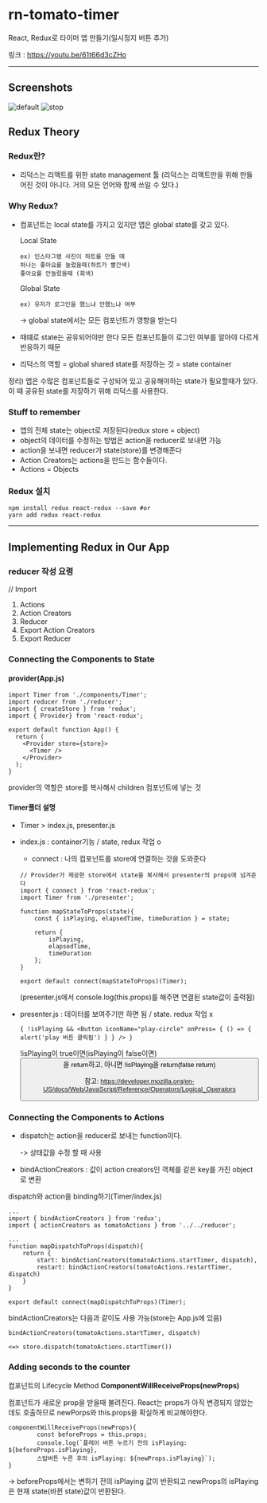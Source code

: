 # rn-tomato-timer
React, Redux로 타이머 앱 만들기(일시정지 버튼 추가)

링크 : https://youtu.be/61t66d3cZHo
***
## Screenshots
![default](https://user-images.githubusercontent.com/45552388/63754671-3b0e2600-c8f0-11e9-9790-4689b11a1be6.png)
![stop](https://user-images.githubusercontent.com/45552388/63754759-60029900-c8f0-11e9-93da-d8c31d6b4904.png)

## Redux Theory
### Redux란?
- 리덕스는 리액트를 위한 state management 툴
(리덕스는 리액트만을 위해 만들어진 것이 아니다. 거의 모든 언어와 함께 쓰일 수 있다.)

### Why Redux?
- 컴포넌트는 local state를 가지고 있지만 앱은 global state를 갖고 있다.

    Local State 
    ```
    ex) 인스타그램 사진이 하트를 만들 때
    하나는 좋아요를 눌렀을때(하트가 빨간색)
    좋아요를 안눌렀을때 (회색)
    ```
    Global State 
    ```
    ex) 유저가 로그인을 했느냐 안했느냐 여부
    ```
    -> global state에서는 모든 컴포넌트가 영향을 받는다

- 때떄로 state는 공유되어야만 한다
    모든 컴포넌트들이 로그인 여부를 알아야 다르게 반응하기 때문
- 리덕스의 역할 = global shared state를 저장하는 것 = state container

정리)
앱은 수많은 컴포넌트들로 구성되어 있고 공유해야하는 state가 필요할때가 있다. 이 때 공유된 state를 저장하기 위해 리덕스를 사용한다.

### Stuff to remember
- 앱의 전체 state는 object로 저장된다(redux store = object)
- object의 데이터를 수정하는 방법은 action을 reducer로 보내면 가능
- action을 보내면 reducer가 state(store)를 변경해준다
- Action Creators는 actions을 만드는 함수들이다.
- Actions = Objects

### Redux 설치
```
npm install redux react-redux --save #or
yarn add redux react-redux
```

***
## Implementing Redux in Our App
### reducer 작성 요령
// Import
1) Actions
2) Action Creators
3) Reducer 
4) Export Action Creators
5) Export Reducer

### Connecting the Components to State 
#### provider(App.js)
```
import Timer from './components/Timer';
import reducer from './reducer';
import { createStore } from 'redux';
import { Provider} from 'react-redux';

export default function App() {
  return (
    <Provider store={store}>
      <Timer />
    </Provider>
  );
}
```
provider의 역할은 store를 복사해서 children 컴포넌트에 넣는 것

#### Timer폴더 설명
- Timer > index.js, presenter.js
- index.js : container기능 / state, redux 작업 o

    - connect : 나의 컴포넌트를 store에 연결하는 것을 도와준다

    ```
    // Provider가 제공한 store에서 state을 복사해서 presenter의 props에 넘겨준다
    import { connect } from 'react-redux';
    import Timer from './presenter';

    function mapStateToProps(state){
        const { isPlaying, elapsedTime, timeDuration } = state;
        
        return {
            isPlaying,
            elapsedTime,
            timeDuration
        };
    }

    export default connect(mapStateToProps)(Timer);
    ```
    (presenter.js에서 console.log(this.props)를 해주면 연결된 state값이 출력됨)

- presenter.js : 데이터를 보여주기만 하면 됨 / state. redux 작업 x

    ```
    { !isPlaying && <Button iconName="play-circle" onPress= { () => { alert('play 버튼 클릭됨') } } /> }
    ```
    !isPlaying이 true이면(isPlaying이 false이면) <Button>을 return하고, 아니면 !isPlaying을 return(false return)

    참고: https://developer.mozilla.org/en-US/docs/Web/JavaScript/Reference/Operators/Logical_Operators

### Connecting the Components to Actions
* dispatch는 action을 reducer로 보내는 function이다.
  
  -> 상태값을 수정 할 때 사용

* bindActionCreators : 값이 action creators인 객체를 같은 key를 가진 object로 변환

dispatch와 action을 binding하기(Timer/index.js)
```
...
import { bindActionCreators } from 'redux';
import { actionCreators as tomatoActions } from '../../reducer';

...
function mapDispatchToProps(dispatch){
    return {
        start: bindActionCreators(tomatoActions.startTimer, dispatch),
        restart: bindActionCreators(tomatoActions.restartTimer, dispatch)
    }
}

export default connect(mapDispatchToProps)(Timer);
```

bindActionCreators는 다음과 같이도 사용 가능(store는 App.js에 있음)
```
bindActionCreators(tomatoActions.startTimer, dispatch)

<=> store.dispatch(tomatoActions.startTimer())
```

### Adding seconds to the counter
컴포넌트의 Lifecycle Method **ComponentWillReceiveProps(newProps)**

컴포넌트가 새로운 prop을 받을때 불려진다. React는 props가 아직 변경되지 않았는데도 호출하므로 newPorps와 this.props을 확실하게 비교해야한다.

```
componentWillReceiveProps(newProps){
        const beforeProps = this.props;
        console.log(`플레이 버튼 누르기 전의 isPlaying: ${beforeProps.isPlaying}, 
        스탑버튼 누른 후의 isPlaying: ${newProps.isPlaying}`);
}
```
-> beforeProps에서는 변하기 전의 isPlaying 값이 반환되고 newProps의 isPlaying은 현재 state(바뀐 state)값이 반환된다.







